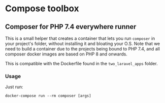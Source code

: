 # Compose toolbox

## Composer for PHP 7.4 everywhere runner

This is a small helper that creates a container that lets you run `composer` in your project's folder, without installing it and bloating your O.S. Note that we need to build a container due to the projects being bound to PHP 7.4, and all composer docker images are based on PHP 8 and onwards.

This is compatible with the Dockerfile found in the `two_laravel_apps` folder.

### Usage

Just run:

`docker-compose run --rm composer [args]`
